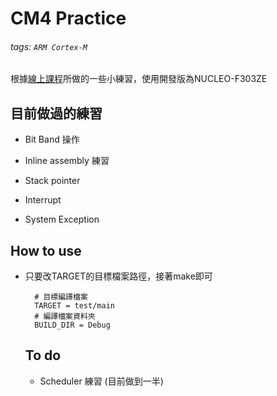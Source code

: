 # CM4 Practice
###### tags: `ARM Cortex-M`
根據[線上課程](https://www.udemy.com/course/embedded-system-programming-on-arm-cortex-m3m4/)所做的一些小練習，使用開發版為NUCLEO-F303ZE

## 目前做過的練習
- Bit Band 操作

- Inline assembly 練習

- Stack pointer

- Interrupt 

- System Exception

## How to use
- 只要改TARGET的目標檔案路徑，接著make即可
  ```makefile=
    # 目標編譯檔案
    TARGET = test/main
    # 編譯檔案資料夾
    BUILD_DIR = Debug
  ```
  
  ## To do
  - Scheduler 練習 (目前做到一半)
